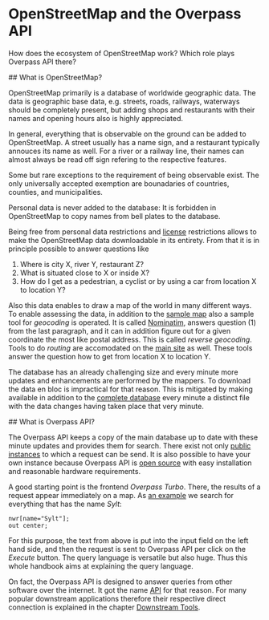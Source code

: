 OpenStreetMap and the Overpass API
==================================

How does the ecosystem of OpenStreetMap work?
Which role plays Overpass API there?

<a name="osm"/>
## What is OpenStreetMap?

OpenStreetMap primarily is a database of worldwide geographic data.
The data is geographic base data,
e.g. streets, roads, railways, waterways should be completely present,
but adding shops and restaurants with their names and opening hours also is highly appreciated.

In general, everything that is observable on the ground can be added to OpenStreetMap.
A street usually has a name sign, and a restaurant typically annouces its name as well.
For a river or a railway line, their names can almost always be read off sign refering to the respective features.

Some but rare exceptions to the requirement of being observable exist.
The only universally accepted exemption are bounadaries of countries, counties, and municipalities.

Personal data is never added to the database:
It is forbidden in OpenStreetMap
to copy names from bell plates to the database.

Being free from personal data restrictions and [license](https://wiki.osmfoundation.org/wiki/Licence) restrictions
allows to make the OpenStreetMap data downloadable in its entirety.
From that it is in principle possible to answer questions like

1. Where is city X, river Y, restaurant Z?
1. What is situated close to X or inside X?
1. How do I get as a pedestrian, a cyclist or by using a car from location X to location Y?

Also this data enables to draw a map of the world in many different ways.
To enable assessing the data,
in addition to the [sample map](https://openstreetmap.org) also a sample tool for _geocoding_ is operated.
It is called [Nominatim](https://wiki.openstreetmap.org/wiki/Nominatim),
answers question (1) from the last paragraph,
and it can in addition figure out for a given coordinate the most like postal address.
This is called _reverse geocoding_.
Tools to do _routing_ are accomodated on the [main site](https://openstreetmap.org/) as well.
These tools answer the question how to get from location X to location Y.

The database has an already challenging size
and every minute more updates and enhancements are performed by the mappers.
To download the data en bloc is impractical for that reason.
This is mitigated by making available in addition to the [complete database](https://planet.openstreetmap.org/) every minute a distinct file with the data changes having taken place that very minute.

<a name="overpass"/>
## What is Overpass API?

The Overpass API keeps a copy of the main database up to date with these minute updates
and provides them for search.
There exist not only [public instances](https://wiki.openstreetmap.org/wiki/Overpass_API#Public_Overpass_API_instances) to which a request can be send.
It is also possible to have your own instance because
Overpass API is [open source](https://github.com/drolbr/Overpass-API)
with easy installation and reasonable hardware requirements.

A good starting point is the frontend _Overpass Turbo_.
There, the results of a request appear immediately on a map.
As [an example](https://overpass-turbo.eu/?lat=0.0&lon=0.0&zoom=2&Q=nwr%5Bname%3D%22Sylt%22%5D%3B%0Aout%20center%3B) we search for everything that has the name _Sylt_:

    nwr[name="Sylt"];
    out center;

For this purpose, the text from above is put into the input field on the left hand side,
and then the request is sent to Overpass API per click on the _Execute_ button.
The query language is versatile but also huge.
Thus this whole handbook aims at explaining the query language.

On fact, the Overpass API is designed to answer queries from other software over the internet.
It got the name [API](https://de.wikipedia.org/wiki/Programmierschnittstelle) for that reason.
For many popular downstream applications therefore their respective direct connection is explained in the chapter [Downstream Tools](../targets/index.md).
